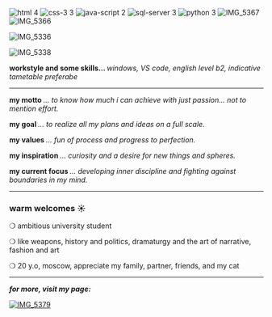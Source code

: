 
![html 4](https://github.com/user-attachments/assets/cca92f35-fa81-4b03-9677-99af339521aa)
![css-3 3](https://github.com/user-attachments/assets/d110d5b8-aec9-42f1-9118-1e21d02930f5)
![java-script 2](https://github.com/user-attachments/assets/40e2ec26-4e0b-46fe-9bb7-608384e22c7e)    ![sql-server 3](https://github.com/user-attachments/assets/a11ee2c6-8121-4e36-9662-96b182c89d5e) 
![python 3](https://github.com/user-attachments/assets/6651de78-9206-4bfc-b359-8de04370124f)  ![IMG_5367](https://github.com/user-attachments/assets/74691012-ce20-4895-ba7e-a75ac4c2009a)  ![IMG_5366](https://github.com/user-attachments/assets/5335d3bc-3c48-4af9-ba8e-946f9b1571e4)  

![IMG_5336](https://github.com/user-attachments/assets/07bb9315-4643-4803-85ab-17c3d9207d5a) 

![IMG_5338](https://github.com/user-attachments/assets/a43735fd-f082-41cc-ab92-59fccbd02b09)

<b> workstyle and some skills... </b> *windows, VS code, english level b2, indicative tametable preferabe*

---

<b> my motto </b>
*... to know how much i can achieve with just passion... not to mention effort.*

<b> my goal </b>
*... to realize all my plans and ideas on a full scale.*

<b> my values </b>
*... fun of process and progress to perfection.*

<b> my inspiration </b>
*... curiosity and a desire for new things and spheres.*

<b> my current focus </b>
*... developing inner discipline and fighting against boundaries in my mind.*

---
### warm welcomes ☀

❍ ambitious university student 

❍ like weapons, history and politics, dramaturgy and the art of narrative, fashion and art

❍ 20 y.o, moscow, appreciate my family, partner, friends, and my cat

---

<b>*for more, visit my page:*</b>

[![IMG_5379](https://github.com/user-attachments/assets/8c2cc2cd-8efc-40da-885b-b31db2939ed1)](https://linktr.ee/nitroglycerina)






<!---
cat-a-falce/cat-a-falce is a ✨ special ✨ repository because its `README.md` (this file) appears on your GitHub profile.
You can click the Preview link to take a look at your changes.
--->
